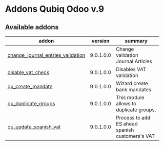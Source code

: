 Addons Qubiq Odoo v.9
=============================

[//]: # (addons)

Available addons
----------------
addon | version | summary
--- | --- | ---
[change_journal_entries_validation](change_journal_entries_validation/) | 9.0.1.0.0 | Change validation Journal Articles
[disable_vat_check](disable_vat_check/) | 9.0.1.0.0 | Disables VAT validation
[qu_create_mandate](qu_create_mandate/) | 9.0.1.0.0 | Wizard create bank mandates
[qu_duplicate_groups](qu_duplicate_groups/) | 9.0.1.0.0 | This module allows to duplicate groups.
[qu_update_spanish_vat](qu_update_spanish_vat/)| 9.0.1.0.0 | Process to add ES ahead spanish customers's VAT

[//]: # (end addons)